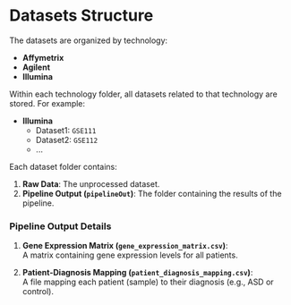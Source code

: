 # Datasets Structure

The datasets are organized by technology:

- **Affymetrix**
- **Agilent**
- **Illumina**


Within each technology folder, all datasets related to that technology are stored. For example:

- **Illumina**
  - Dataset1: `GSE111`
  - Dataset2: `GSE112`
  - ...

Each dataset folder contains:
1. **Raw Data**: The unprocessed dataset.
2. **Pipeline Output (`pipelineOut`)**: The folder containing the results of the pipeline.


### Pipeline Output Details

1. **Gene Expression Matrix (`gene_expression_matrix.csv`)**:  
   A matrix containing gene expression levels for all patients.

2. **Patient-Diagnosis Mapping (`patient_diagnosis_mapping.csv`)**:  
   A file mapping each patient (sample) to their diagnosis (e.g., ASD or control).
